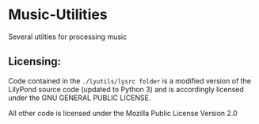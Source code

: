 # Music-Utilities
Several utilties for processing music

## Licensing:

Code contained in the `./lyutils/lysrc folder` is a modified version of the LilyPond source code (updated to Python 3) and is accordingly licensed under the GNU GENERAL PUBLIC LICENSE.

All other code is licensed under the Mozilla Public License Version 2.0

